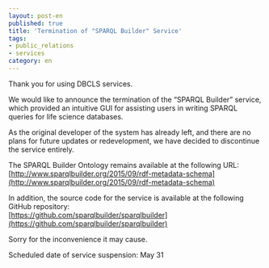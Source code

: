 ```yaml
---
layout: post-en
published: true
title: 'Termination of "SPARQL Builder" Service'
tags:
- public_relations
- services
category: en
---
```

Thank you for using DBCLS services.<br />

We would like to announce the termination of the “SPARQL Builder” service, which provided an intuitive GUI for assisting users in writing SPARQL queries for life science databases.<br />

As the original developer of the system has already left, and there are no plans for future updates or redevelopment, we have decided to discontinue the service entirely.<br />

The SPARQL Builder Ontology remains available at the following URL:<br />
[http://www.sparqlbuilder.org/2015/09/rdf-metadata-schema](http://www.sparqlbuilder.org/2015/09/rdf-metadata-schema)

In addition, the source code for the service is available at the following GitHub repository:<br />
[https://github.com/sparqlbuilder/sparqlbuilder](https://github.com/sparqlbuilder/sparqlbuilder)

Sorry for the inconvenience it may cause.<br />

Scheduled date of service suspension: May 31<br />
